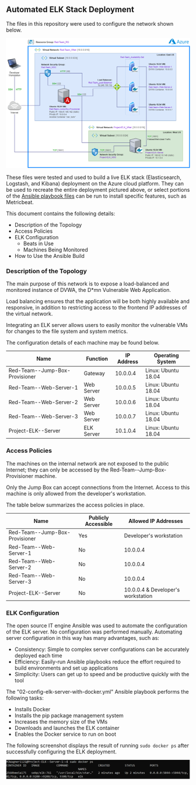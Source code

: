## Automated ELK Stack Deployment

The files in this repository were used to configure the network shown below.

![Azure Cloud Infrastructure Diagram](Diagrams/Wagner,_Michael_-_Azure_Cloud_Infrastructure_Diagram.png)

These files were tested and used to build a live ELK stack (Elasticsearch, Logstash, and Kibana) deployment on
the Azure cloud platform. They can be used to recreate the entire deployment pictured above, or select portions of
the [Ansible playbook files](./Ansible/) can be run to install specific features, such as Metricbeat.

This document contains the following details:

- Description of the Topology
- Access Policies
- ELK Configuration
  - Beats in Use
  - Machines Being Monitored
- How to Use the Ansible Build

### Description of the Topology

The main purpose of this network is to expose a load-balanced and monitored instance of DVWA, the
D\*mn Vulnerable Web Application.

Load balancing ensures that the application will be both highly available and responsive,
in addition to restricting access to the frontend IP addresses of the virtual network.

Integrating an ELK server allows users to easily monitor the vulnerable VMs for changes to the file system and system metrics.

The configuration details of each machine may be found below.

| Name                           | Function   | IP Address | Operating System    |
|--------------------------------|------------|------------|---------------------|
| Red-Team--Jump-Box-Provisioner | Gateway    | 10.0.0.4   | Linux: Ubuntu 18.04 |
| Red-Team--Web-Server-1         | Web Server | 10.0.0.5   | Linux: Ubuntu 18.04 |
| Red-Team--Web-Server-2         | Web Server | 10.0.0.6   | Linux: Ubuntu 18.04 |
| Red-Team--Web-Server-3         | Web Server | 10.0.0.7   | Linux: Ubuntu 18.04 |
| Project-ELK--Server            | ELK Server | 10.1.0.4   | Linux: Ubuntu 18.04 |

### Access Policies

The machines on the internal network are not exposed to the public Internet;
they can only be accessed by the Red-Team--Jump-Box-Provisioner machine.

Only the Jump Box can accept connections from the Internet.
Access to this machine is only allowed from the developer's workstation.

The table below summarizes the access policies in place.

| Name                           | Publicly Accessible | Allowed IP Addresses               |
| ------------------------------ | ------------------- | ---------------------------------- |
| Red-Team--Jump-Box-Provisioner | Yes                 | Developer's workstation            |
| Red-Team--Web-Server-1         | No                  | 10.0.0.4                           |
| Red-Team--Web-Server-2         | No                  | 10.0.0.4                           |
| Red-Team--Web-Server-3         | No                  | 10.0.0.4                           |
| Project-ELK--Server            | No                  | 10.0.0.4 & Developer's workstation |

### ELK Configuration

The open source IT engine Ansible was used to automate the configuration of the ELK server.
No configuration was performed manually.
Automating server configuration in this way has many advantages, such as:

- Consistency: Simple to complex server configurations can be accurately deployed each time
- Efficiency: Easily-run Ansible playbooks reduce the effort required to build environments and set up applications
- Simplicity: Users can get up to speed and be productive quickly with the tool

The "02-config-elk-server-with-docker.yml" Ansible playbook performs the following tasks:

- Installs Docker
- Installs the pip package management system
- Increases the memory size of the VMs
- Downloads and launches the ELK container
- Enables the Docker service to run on boot

The following screenshot displays the result of running `sudo docker ps` after successfully configuring the ELK deployment.

![sudo docker ps output](Images/docker_ps_output.png)
